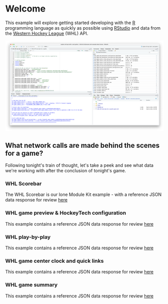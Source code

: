# Welcome

This example will explore getting started developing with the [R](https://www.r-project.org) programming language as quickly as possible using [RStudio](https://posit.co/products/open-source/rstudio/) and data from the [Western Hockey League](https://whl.ca) (WHL) API.

![](./assets/welcome.png)

## What network calls are made behind the scenes for a game?
Following tonight's train of thought, let's take a peek and see what data we're working with after the conclusion of tonight's game.

### WHL Scorebar
The WHL Scorebar is our lone Module Kit example - with a reference JSON data response for review [here](./__reference/whl_scorebar.json)

### WHL game preview & HockeyTech configuration
This example contains a reference JSON data response for review [here](./__reference/whl_game_preview_and_hockeytech_configuration.json)

### WHL play-by-play
This example contains a reference JSON data response for review [here](./__reference/whl_play_by_play.json)

### WHL game center clock and quick links
This example contains a reference JSON data response for review [here](./__reference/whl_game_center_clock_and_quick_links.json)

### WHL game summary
This example contains a reference JSON data response for review [here](./__reference/whl_game_summary.json)
